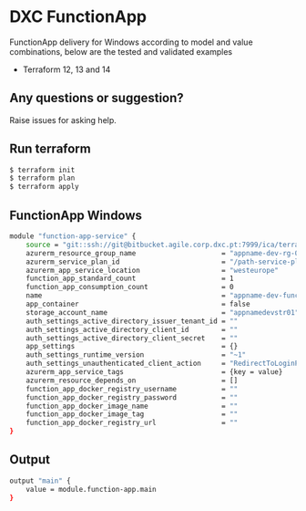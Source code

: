 # DXC FunctionApp

FunctionApp delivery for Windows according to model and value combinations, below are the tested and validated examples

  - Terraform 12, 13 and 14

## Any questions or suggestion?

Raise issues for asking help.

## Run terraform

```bash
$ terraform init
$ terraform plan
$ terraform apply
```

## FunctionApp Windows<a name="FunctionApp"></a>
```bash
module "function-app-service" {
    source = "git::ssh://git@bitbucket.agile.corp.dxc.pt:7999/ica/terraform-azure-azurerm-windows-function-app"
    azurerm_resource_group_name                     = "appname-dev-rg-01"
    azurerm_service_plan_id                         = "/path-service-plan-id/appname-dev-plan-01"
    azurerm_app_service_location                    = "westeurope"
    function_app_standard_count                     = 1
    function_app_consumption_count                  = 0
    name                                            = "appname-dev-func-01"
    app_container                                   = false
    storage_account_name                            = "appnamedevstr01"
    auth_settings_active_directory_issuer_tenant_id = ""
    auth_settings_active_directory_client_id        = ""
    auth_settings_active_directory_client_secret    = ""
    app_settings                                    = {}
    auth_settings_runtime_version                   = "~1"
    auth_settings_unauthenticated_client_action     = "RedirectToLoginPage"
    azurerm_app_service_tags                        = {key = value}
    azurerm_resource_depends_on                     = []
    function_app_docker_registry_username           = ""
    function_app_docker_registry_password           = ""
    function_app_docker_image_name                  = ""
    function_app_docker_image_tag                   = ""
    function_app_docker_registry_url                = ""
}
```

## Output<a name="FunctionApp-output"></a>
```bash
output "main" {
    value = module.function-app.main
}
```